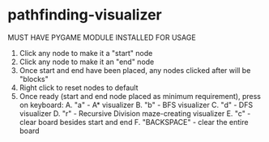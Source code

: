 # pathfinding-visualizer

MUST HAVE PYGAME MODULE INSTALLED FOR USAGE

1. Click any node to make it a "start" node
2. Click any node to make it an "end" node
3. Once start and end have been placed, any nodes clicked after will be "blocks"
4. Right click to reset nodes to default
5. Once ready (start and end node placed as minimum requirement), press on keyboard:
   A. "a" - A* visualizer
   B. "b" - BFS visualizer
   C. "d" - DFS visualizer
   D. "r" - Recursive Division maze-creating visualizer
   E. "c" - clear board besides start and end
   F. "BACKSPACE" - clear the entire board
